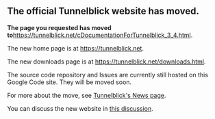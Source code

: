 ## The official Tunnelblick website has moved. ##

**The page you requested has moved to**<a href='https://tunnelblick.net/cDocumentationForTunnelblick_3_4.html'><a href='https://tunnelblick.net/cDocumentationForTunnelblick_3_4.html'>https://tunnelblick.net/cDocumentationForTunnelblick_3_4.html</a></a>.

The new home page is at <a href='https://tunnelblick.net'><a href='https://tunnelblick.net'>https://tunnelblick.net</a></a>.

The new downloads page is at <a href='https://tunnelblick.net/downloads.html'><a href='https://tunnelblick.net/downloads.html'>https://tunnelblick.net/downloads.html</a></a>.

The source code repository and Issues are currently still hosted on this Google Code site. They will be moved soon.

For more about the move, see <a href='https://tunnelblick.net/cNews.html#2015-07-14'>Tunnelblick's News page</a>.

You can discuss the new website in <a href='https://groups.google.com/d/msg/tunnelblick-discuss/EYSZ7nhIY6k/mLYme6CZTmYJ'>this discussion</a>.
